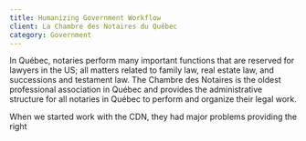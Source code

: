 ```yaml
---
title: Humanizing Government Workflow
client: La Chambre des Notaires du Québec
category: Government
---
```


In Québec, notaries perform many important functions that are reserved for lawyers in the US; all matters related to family law, real estate law, and successions and testament law. The Chambre des Notaires is the oldest professional association in Québec and provides the administrative structure for all notaries in Québec to perform and organize their legal work.

When we started work with the CDN, they had major problems providing the right 
